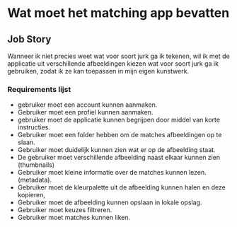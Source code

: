 # Wat moet het matching app bevatten

## Job Story
 Wanneer ik niet precies weet wat voor soort jurk ga ik tekenen, wil ik met de applicatie uit verschillende afbeeldingen kiezen wat voor soort jurk ga ik gebruiken, zodat ik ze kan toepassen in mijn eigen kunstwerk.


 ### Requirements lijst
- gebruiker moet een account kunnen aanmaken.
- Gebruiker moet een profiel kunnen aanmaken.
- gebruiker moet de applicatie kunnen begrijpen door middel van korte instructies.
- Gebruiker moet een folder hebben om de matches afbeeldingen op te slaan.
- Gebruiker moet duidelijk kunnen zien wat er op de afbeelding staat.
- De gebruiker moet verschillende afbeelding naast elkaar kunnen zien (thumbnails)
- Gebruiker moet kleine informatie over de matches kunnen lezen. (metadata).
- Gebruiker moet de kleurpalette uit de afbeelding kunnen halen en deze kopieren,
- Gebruiker moet de afbeelding kunnen opslaan in lokale opslag.
- Gebruiker moet keuzes filtreren.
- Gebruiker moet matches kunnen liken. 

